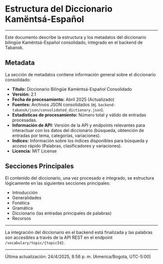 # Estructura del Diccionario Kamëntsá-Español

---

Este documento describe la estructura y los metadatos del diccionario bilingüe Kamëntsá-Español consolidado, integrado en el backend de Tabanok.

## Metadata

La sección de metadatos contiene información general sobre el diccionario consolidado:

*   **Título:** Diccionario Bilingüe Kamëntsá-Español Consolidado
*   **Versión:** 2.1
*   **Fecha de procesamiento:** Abril 2025 (Actualizado)
*   **Fuentes:** Archivos JSON consolidados (ej. `backend-tabanok/json/consolidated_dictionary.json`).
*   **Estadísticas de procesamiento:** Número total y válido de entradas procesadas.
*   **Información de API:** Versión de la API y endpoints relevantes para interactuar con los datos del diccionario (búsqueda, obtención de entradas por tema, categorías, variaciones).
*   **Indices:** Información sobre los índices disponibles para búsqueda y acceso rápido (Palabras, clasificadores y variaciones).
*   **Licencia:** MIT License

## Secciones Principales

El contenido del diccionario, una vez procesado e integrado, se estructura lógicamente en las siguientes secciones principales:

*   Introducción
*   Generalidades
*   Fonética
*   Gramática
*   Diccionario (las entradas principales de palabras)
*   Recursos

---

La integración del diccionario en el backend está finalizada y las palabras son accesibles a través de la API REST en el endpoint `/vocabulary/topic/{topicId}`.

---

Última actualización: 24/4/2025, 8:56 p. m. (America/Bogota, UTC-5:00)
